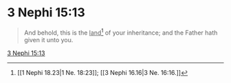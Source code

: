 # 3 Nephi 15:13

> And behold, this is the <u>land</u>[^a] of your inheritance; and the Father hath given it unto you.

[3 Nephi 15:13](https://www.churchofjesuschrist.org/study/scriptures/bofm/3-ne/15?lang=eng&id=p13#p13)


[^a]: [[1 Nephi 18.23|1 Ne. 18:23]]; [[3 Nephi 16.16|3 Ne. 16:16.]]
